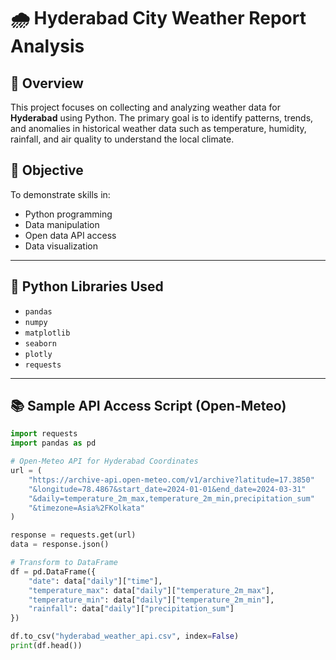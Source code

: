 # 🌧️ Hyderabad City Weather Report Analysis

## 📌 Overview
This project focuses on collecting and analyzing weather data for **Hyderabad** using Python. The primary goal is to identify patterns, trends, and anomalies in historical weather data such as temperature, humidity, rainfall, and air quality to understand the local climate.

## 🎯 Objective
To demonstrate skills in:
- Python programming
- Data manipulation
- Open data API access
- Data visualization

---

## 🔢 Python Libraries Used
- `pandas`
- `numpy`
- `matplotlib`
- `seaborn`
- `plotly`
- `requests`

---

## 📚 Sample API Access Script (Open-Meteo)
```python
import requests
import pandas as pd

# Open-Meteo API for Hyderabad Coordinates
url = (
    "https://archive-api.open-meteo.com/v1/archive?latitude=17.3850"
    "&longitude=78.4867&start_date=2024-01-01&end_date=2024-03-31"
    "&daily=temperature_2m_max,temperature_2m_min,precipitation_sum"
    "&timezone=Asia%2FKolkata"
)

response = requests.get(url)
data = response.json()

# Transform to DataFrame
df = pd.DataFrame({
    "date": data["daily"]["time"],
    "temperature_max": data["daily"]["temperature_2m_max"],
    "temperature_min": data["daily"]["temperature_2m_min"],
    "rainfall": data["daily"]["precipitation_sum"]
})

df.to_csv("hyderabad_weather_api.csv", index=False)
print(df.head())
